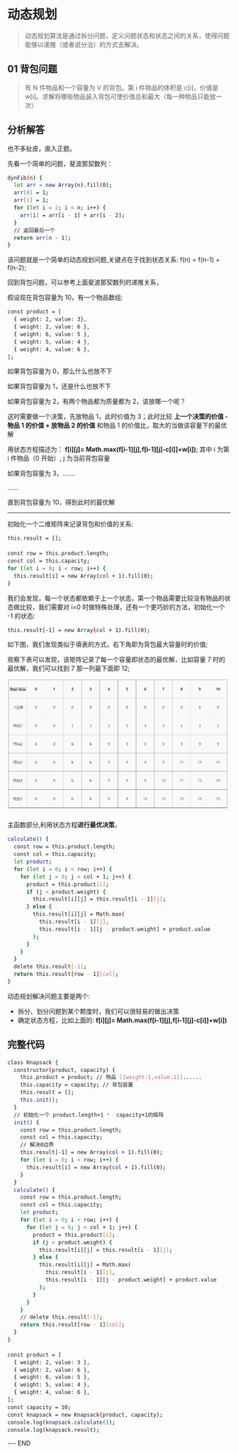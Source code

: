 # 动态规划

> 动态规划算法是通过拆分问题，定义问题状态和状态之间的关系，使得问题能够以递推（或者说分治）的方式去解决。

## 01 背包问题

> 有 N 件物品和一个容量为 V 的背包。第 i 件物品的体积是 c[i]，价值是 w[i]。求解将哪些物品装入背包可使价值总和最大（每一种物品只能放一次）

## 分析解答

也不多扯皮，直入正题。

先看一个简单的问题，斐波那契数列：

```bash
dynFib(n) {
  let arr = new Array(n).fill(0);
  arr[0] = 1;
  arr[1] = 1;
  for (let i = 2; i < n; i++) {
    arr[i] = arr[i - 1] + arr[i - 2];
  }
  // 返回最后一个
  return arr[n - 1];
}
```

该问题就是一个简单的动态规划问题,关键点在于找到状态关系: f(n) = f(n-1) + f(n-2);

回到背包问题，可以参考上面斐波那契数列的递推关系，

假设现在背包容量为 10，有一个物品数组:

```bash
const product = [
  { weight: 2, value: 3},
  { weight: 2, value: 6 },
  { weight: 6, value: 5 },
  { weight: 5, value: 4 },
  { weight: 4, value: 6 },
];
```

如果背包容量为 0，那么什么也放不下

如果背包容量为 1，还是什么也放不下

如果背包容量为 2，有两个物品都为质量都为 2，该放哪一个呢？

这时需要做一个决策，先放物品 1，此时价值为 3；此时比较 **上一个决策的价值 - 物品 1 的价值 + 放物品 2 的价值** 和物品 1 的价值比，取大的当做该容量下的最优解

用状态方程描述为： **f[i][j]= Math.max(f[i-1][j],f[i-1][j]-c[i]]+w[i])**; 其中 i 为第 i 件物品（0 开始）, j 为当前背包容量

如果背包容量为 3，.......

......

直到背包容量为 10，得到此时的最优解

---

初始化一个二维矩阵来记录背包和价值的关系:

```bash
this.result = [];

const row = this.product.length;
const col = this.capacity;
for (let i = 0; i < row; i++) {
  this.result[i] = new Array(col + 1).fill(0);
}
```

我们会发现，每一个状态都依赖于上一个状态，第一个物品需要比较没有物品的状态做比较，我们需要对 i=0 时做特殊处理，还有一个更巧妙的方法，初始化一个 -1 的状态:

```bash
this.result[-1] = new Array(col + 1).fill(0);
```

如下图，我们发现类似于填表的方式，右下角即为背包最大容量时的价值;

观察下表可以发现，该矩阵记录了每一个容量即状态的最优解，比如容量 7 时的最优解，我们可以找到 7 那一列最下面即 12;

![](./lib/QQ截图20200603153809.png)

主函数部分,利用状态方程**进行最优决策**，

```bash
calculate() {
  const row = this.product.length;
  const col = this.capacity;
  let product;
  for (let i = 0; i < row; i++) {
    for (let j = 0; j < col + 1; j++) {
      product = this.product[i];
      if (j < product.weight) {
        this.result[i][j] = this.result[i - 1][j];
      } else {
        this.result[i][j] = Math.max(
          this.result[i - 1][j],
          this.result[i - 1][j - product.weight] + product.value
        );
      }
    }
  }
  delete this.result[-1];
  return this.result[row - 1][col];
}
```

动态规划解决问题主要是两个:

- 拆分、划分问题到某个颗度时，我们可以很轻易的做出决策
- 确定状态方程，比如上面的: **f[i][j]= Math.max(f[i-1][j],f[i-1][j]-c[i]]+w[i])**

## 完整代码

```bash
class Knapsack {
  constructor(product, capacity) {
    this.product = product; // 物品 [{weight:1,value:1}]......
    this.capacity = capacity; // 背包容量
    this.result = [];
    this.init();
  }
  // 初始化一个 product.length+1 *  capacity+1的矩阵
  init() {
    const row = this.product.length;
    const col = this.capacity;
    // 解決0边界
    this.result[-1] = new Array(col + 1).fill(0);
    for (let i = 0; i < row; i++) {
      this.result[i] = new Array(col + 1).fill(0);
    }
  }
  calculate() {
    const row = this.product.length;
    const col = this.capacity;
    let product;
    for (let i = 0; i < row; i++) {
      for (let j = 0; j < col + 1; j++) {
        product = this.product[i];
        if (j < product.weight) {
          this.result[i][j] = this.result[i - 1][j];
        } else {
          this.result[i][j] = Math.max(
            this.result[i - 1][j],
            this.result[i - 1][j - product.weight] + product.value
          );
        }
      }
    }
    // delete this.result[-1];
    return this.result[row - 1][col];
  }
}

const product = [
  { weight: 2, value: 3 },
  { weight: 2, value: 6 },
  { weight: 6, value: 5 },
  { weight: 5, value: 4 },
  { weight: 4, value: 6 },
];
const capacity = 10;
const knapsack = new Knapsack(product, capacity);
console.log(knapsack.calculate());
console.log(knapsack.result);
```

--- END
